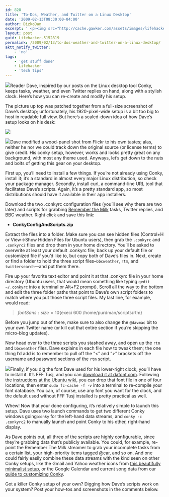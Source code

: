 ```yaml
---
id: 828
title: 'To-Dos, Weather, and Twitter on a Linux Desktop'
date: '2009-02-13T08:30:00-04:00'
author: DizkoDan
excerpt: ' <p><img src="http://cache.gawker.com/assets/images/lifehacker/2009/02/conky_desktop_tight.png" width="804" height="436" style="display:block;float:none;" />Reader Dave, inspired by our posts on the Linux desktop tool Conky, keeps tasks, weather, and even Twitter replies on hand, along with a stylish clock. Here''s how you can re-create and modify his setup.</p> <p>The picture up top was patched together from a full-size screenshot of Dave''s desktop; unfortunately, his 1920-pixel-wide setup is a bit too big to host in readable full view. But here''s a scaled-down idea of how Dave''s setup looks on his desk:</p> <p><img src="http://cache.gawker.com/assets/images/lifehacker/2009/02/conky_desktop_804.png" width="804" height="503"/><br /></p> <p><img src="http://cache.gawker.com/assets/images/lifehacker/2009/02/working_conky.png" width="250" height="178" class="right" align="right"/>Dave modified a wood-panel shot from Flickr to his own tastes; alas, neither he nor we could track down the original source (or license terms) to give credit. His conky setup, however, works and looks pretty great on any background, with most any theme used. Anyways, let''s get down to the nuts and bolts of getting this gear on your desktop.<br /></p> <p>First up, you''ll need to install a few things. If you''re not already using Conky, install it; it''s a standard in almost every major Linux distribution, so check your package manager. Secondly, install curl, a command-line URL tool that facilitates Dave''s scripts. Again, it''s a pretty standard app, so most distributions should have it available in their app installers.</p> <p>Download the two .conkyrc configuration files (you''ll see why there are two later) and scripts for grabbing <a class="autolink" title="Click here to read more posts tagged REMEMBER THE MILK" href="http://lifehacker.com/tag/remember-the-milk/">Remember the Milk</a> tasks, Twitter replies, and BBC weather. Right click and save this link:</p> <ul> <li><strong>ConkyConfigAndScripts.zip</strong></li> </ul> <br /> Extract the files into a folder. Make sure you can see hidden files (Control+H or View-&gt;Show Hidden Files for Ubuntu users), then grab the <code>.conkyrc</code> and <code>.conkyrc2</code> files and drop them in your home directory. You''ll be asked to overwrite at least your default .conkyrc file; back up your default file or customized file if you''d like to, but copy both of Dave''s files in. Next, create or find a folder to hold the three script files--<code>bbcweather</code>, <code>rtm</code>, and <code>twittersearch</code>&mdash;and put them there. <p>Fire up your favorite text editor and point it at that .conkyrc file in your home directory (Ubuntu users, that would mean something like typing <code>gedit ~/.conkyrc</code> into a terminal or Alt+F2 prompt). Scroll all the way to the bottom and edit the three folder paths that point to Dave''s own script folders to match where you put those three script files. My last line, for example, would read:</p> <blockquote> <p>${font Sans:size=10}${execi 600 /home/purdman/scripts/rtm}</p> </blockquote> <p>Before you jump out of there, make sure to also change the <code>@davmac</code> bit to your own Twitter name (or kill out that entire section if you''re skipping the micro-blog updates).</p> <p>Now head over to the three scripts you stashed away, and open up the <code>rtm</code> and <code>bbcweather</code> files. Dave explains in each file how to tweak them; the one thing I''d add is to remember to pull off the "&lt;" and "&gt;" brackets off the username and password sections of the <code>rtm</code> script.</p> <p><img src="http://cache.gawker.com/assets/images/lifehacker/2009/02/tusj.png" width="220" height="144"/>Finally, if you dig the font Dave used for his lower-right clock, you''ll have to install it. It''s FFF Tusj, and you can <a href="http://www.dafont.com/fff-tusj.font">download it at dafont.com</a>. Following the <a href="https://wiki.ubuntu.com/Fonts#Manually">instructions at the Ubuntu wiki</a>, you can drop that font file in one of four locations, then enter <code>sudo fc-cache -f -v</code> into a terminal to re-compile your font database. You can, of course, use any font you want for the clock, and the default used without FFF Tusj installed is pretty practical as well.</p> <p>Whew! Now that your done configuring, it''s relatively simple to launch this setup. Dave uses two launch commands to get two different Conky windows going:<code>conky</code> for the left-hand data streams, and <code>conky -c .conkyrc2</code> to manually launch and point Conky to his other, right-hand display.</p> <p>As Dave points out, all three of the scripts are highly configurable, since they''re grabbing data that''s publicly available. You could, for example, re-point the Remember The Milk streamer to grab your incomplete tasks from a certain list, your high-priority items tagged @car, and so on. And one could fairly easily combine these data streams with the kind seen on other Conky setups, like the Gmail and Yahoo weather icons from <a href="http://lifehacker.com/5068294/beautifully-minimalist-conky-setup">this beautifully minimalist setup</a>, or the Google Calendar and current song data from our <a href="http://lifehacker.com/5067341/customize-conky-for-ambient-linux-productivity">guide to customizing Conky</a>.</p> <p>Got a killer Conky setup of your own? Digging how Dave''s scripts work on your system? Post your how-tos and screenshots in the comments below.</p> '
layout: post
guid: Lifehacker-5152819
permalink: /2009/02/13/to-dos-weather-and-twitter-on-a-linux-desktop/
aktt_notify_twitter:
    - 'no'
tags:
    - 'get stuff done'
    - Lifehacker
    - 'tech tips'
---
```


![](http://cache.gawker.com/assets/images/lifehacker/2009/02/conky_desktop_tight.png)Reader Dave, inspired by our posts on the Linux desktop tool Conky, keeps tasks, weather, and even Twitter replies on hand, along with a stylish clock. Here’s how you can re-create and modify his setup.

The picture up top was patched together from a full-size screenshot of Dave’s desktop; unfortunately, his 1920-pixel-wide setup is a bit too big to host in readable full view. But here’s a scaled-down idea of how Dave’s setup looks on his desk:

![](http://cache.gawker.com/assets/images/lifehacker/2009/02/conky_desktop_804.png)

![](http://cache.gawker.com/assets/images/lifehacker/2009/02/working_conky.png)Dave modified a wood-panel shot from Flickr to his own tastes; alas, neither he nor we could track down the original source (or license terms) to give credit. His conky setup, however, works and looks pretty great on any background, with most any theme used. Anyways, let’s get down to the nuts and bolts of getting this gear on your desktop.

First up, you’ll need to install a few things. If you’re not already using Conky, install it; it’s a standard in almost every major Linux distribution, so check your package manager. Secondly, install curl, a command-line URL tool that facilitates Dave’s scripts. Again, it’s a pretty standard app, so most distributions should have it available in their app installers.

Download the two .conkyrc configuration files (you’ll see why there are two later) and scripts for grabbing [Remember the Milk](http://lifehacker.com/tag/remember-the-milk/ "Click here to read more posts tagged REMEMBER THE MILK") tasks, Twitter replies, and BBC weather. Right click and save this link:

- **ConkyConfigAndScripts.zip**

 Extract the files into a folder. Make sure you can see hidden files (Control+H or View-&gt;Show Hidden Files for Ubuntu users), then grab the `.conkyrc` and `.conkyrc2` files and drop them in your home directory. You’ll be asked to overwrite at least your default .conkyrc file; back up your default file or customized file if you’d like to, but copy both of Dave’s files in. Next, create or find a folder to hold the three script files–`bbcweather`, `rtm`, and `twittersearch`—and put them there.

Fire up your favorite text editor and point it at that .conkyrc file in your home directory (Ubuntu users, that would mean something like typing `gedit ~/.conkyrc` into a terminal or Alt+F2 prompt). Scroll all the way to the bottom and edit the three folder paths that point to Dave’s own script folders to match where you put those three script files. My last line, for example, would read:

> ${font Sans:size=10}${execi 600 /home/purdman/scripts/rtm}

Before you jump out of there, make sure to also change the `@davmac` bit to your own Twitter name (or kill out that entire section if you’re skipping the micro-blog updates).

Now head over to the three scripts you stashed away, and open up the `rtm` and `bbcweather` files. Dave explains in each file how to tweak them; the one thing I’d add is to remember to pull off the “&lt;” and “&gt;” brackets off the username and password sections of the `rtm` script.

![](http://cache.gawker.com/assets/images/lifehacker/2009/02/tusj.png)Finally, if you dig the font Dave used for his lower-right clock, you’ll have to install it. It’s FFF Tusj, and you can [download it at dafont.com](http://www.dafont.com/fff-tusj.font). Following the [instructions at the Ubuntu wiki](https://wiki.ubuntu.com/Fonts#Manually), you can drop that font file in one of four locations, then enter `sudo fc-cache -f -v` into a terminal to re-compile your font database. You can, of course, use any font you want for the clock, and the default used without FFF Tusj installed is pretty practical as well.

Whew! Now that your done configuring, it’s relatively simple to launch this setup. Dave uses two launch commands to get two different Conky windows going:`conky` for the left-hand data streams, and `conky -c .conkyrc2` to manually launch and point Conky to his other, right-hand display.

As Dave points out, all three of the scripts are highly configurable, since they’re grabbing data that’s publicly available. You could, for example, re-point the Remember The Milk streamer to grab your incomplete tasks from a certain list, your high-priority items tagged @car, and so on. And one could fairly easily combine these data streams with the kind seen on other Conky setups, like the Gmail and Yahoo weather icons from [this beautifully minimalist setup](http://lifehacker.com/5068294/beautifully-minimalist-conky-setup), or the Google Calendar and current song data from our [guide to customizing Conky](http://lifehacker.com/5067341/customize-conky-for-ambient-linux-productivity).

Got a killer Conky setup of your own? Digging how Dave’s scripts work on your system? Post your how-tos and screenshots in the comments below.